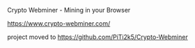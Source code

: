 Crypto Webminer - Mining in your Browser

https://www.crypto-webminer.com/

project moved to https://github.com/PiTi2k5/Crypto-Webminer
